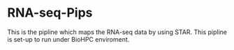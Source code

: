 # RNA-seq-Pips
This is the pipline which maps the RNA-seq data by using STAR. 
This pipline is set-up to run under BioHPC enviroment. 
